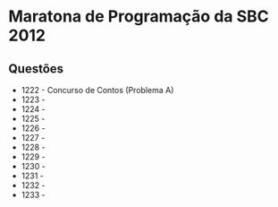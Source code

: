 
# Maratona de Programação da SBC 2012

## Questões

* 1222 - Concurso de Contos (Problema A)
* 1223 - 
* 1224 - 
* 1225 - 
* 1226 - 
* 1227 - 
* 1228 - 
* 1229 - 
* 1230 - 
* 1231 - 
* 1232 - 
* 1233 - 
